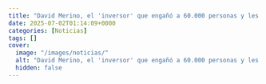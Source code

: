 ```yaml
---
title: "David Merino, el 'inversor' que engañó a 60.000 personas y les hizo perder 460 millones - la mayor criptoestafa de la historia"
date: 2025-07-02T01:14:09+0000
categories: [Noticias]
tags: []
cover:
  image: "/images/noticias/"
  alt: "David Merino, el 'inversor' que engañó a 60.000 personas y les hizo perder 460 millones - la mayor criptoestafa de la historia"
  hidden: false
---
```



